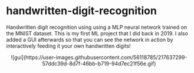 # handwritten-digit-recognition
Handwritten digit recognition using using a MLP neural network trained on the MNIST dataset. This is my first ML project that I did back in 2019. I also added a GUI afterwards so that you can see the network in action by interactively feeding it your own handwritten digits!
<p align="center">
  ![gui](https://user-images.githubusercontent.com/56118785/217637299-57ddc39d-8d7f-46bb-b719-94d7ec21f56e.gif)
</p>


